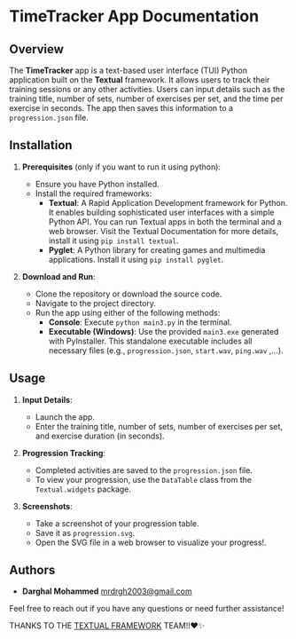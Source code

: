# TimeTracker App Documentation

## Overview

The **TimeTracker** app is a text-based user interface (TUI) Python application built on the **Textual** framework. It allows users to track their training sessions or any other activities. Users can input details such as the training title, number of sets, number of exercises per set, and the time per exercise in seconds. The app then saves this information to a `progression.json` file.

## Installation

1. **Prerequisites** (only if you want to run it using python):
    - Ensure you have Python installed.
    - Install the required frameworks:
        - **Textual**: A Rapid Application Development framework for Python. It enables building sophisticated user interfaces with a simple Python API. You can run Textual apps in both the terminal and a web browser. Visit the Textual Documentation for more details, install it using ```pip install textual```.
        - **Pyglet**: A Python library for creating games and multimedia applications. Install it using ```pip install pyglet```.

2. **Download and Run**:
    - Clone the repository or download the source code.
    - Navigate to the project directory.
    - Run the app using either of the following methods:
        - **Console**: Execute ```python main3.py``` in the terminal.
        - **Executable (Windows)**: Use the provided `main3.exe` generated with PyInstaller. This standalone executable includes all necessary files (e.g., `progression.json`, `start.wav`, `ping.wav` ,...).

## Usage

1. **Input Details**:
    - Launch the app.
    - Enter the training title, number of sets, number of exercises per set, and exercise duration (in seconds).

2. **Progression Tracking**:
    - Completed activities are saved to the `progression.json` file.
    - To view your progression, use the `DataTable` class from the `Textual.widgets` package.

3. **Screenshots**:
    - Take a screenshot of your progression table.
    - Save it as `progression.svg`.
    - Open the SVG file in a web browser to visualize your progress!.

## Authors

- **Darghal Mohammed** <mrdrgh2003@gmail.com>

Feel free to reach out if you have any questions or need further assistance!

THANKS TO THE <a href="https://textual.textualize.io/">TEXTUAL FRAMEWORK</a> TEAM!!❤️✨

